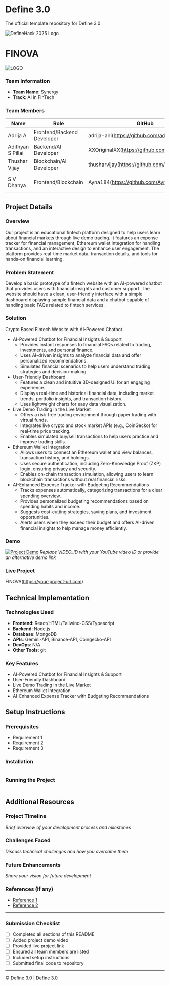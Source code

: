 
# Define 3.0
The official template repository for Define 3.0

![DefineHack 2025 Logo](https://github.com/user-attachments/assets/8173bc16-418e-4912-b500-c6427e4ba4b6)



#  FINOVA 
 
![LOGO](https://github.com/thusharvijay/test/blob/main/rec-ezgif.com-video-to-gif-converter.gif)

### Team Information
- **Team Name**:  Synergy 
- **Track**:  AI in FinTech 

### Team Members
| Name | Role | GitHub | LinkedIn |
|------|------|--------|----------|
| Adrija A | Frontend/Backend Developer | adrija-ani(https://github.com/adrija-ani) | Adrija A(https://linkedin.com/in/adrija-ani) |
| Adithyan S Pillai | Backend/AI Developer | XXOriginalXX(https://github.com/XXOriginalXX) | Adithyan S Pillai(https://linkedin.com/in/xxoriginalxx) |
| Thushar Vijay | Blockchain/AI Developer | thusharvijay(https://github.com/thusharvijay) | Thushar Vijay(https://linkedin.com/in/thusharvijay) |
| S V Dhanya | Frontend/Blockchain | Ayna184(https://github.com/Ayna184) | Dhanya Vinod(https://linkedin.com/in/dhanya-vinod) |

## Project Details

### Overview
Our project is an educational fintech platform designed to help users learn about financial markets through live demo trading. It features an expense tracker for financial management, Ethereum wallet integration for handling transactions, and an interactive design to enhance user engagement. The platform provides real-time market data, transaction details, and tools for hands-on financial learning.

### Problem Statement
Develop a basic prototype of a fintech website with an AI-powered chatbot that provides users with financial insights and customer support. The website should have a clean, user-friendly interface with a simple dashboard displaying sample financial data and a chatbot capable of handling basic FAQs related to fintech services. 

### Solution
Crypto Based Fintech Website with AI-Powered Chatbot
- AI-Powered Chatbot for Financial Insights & Support
  - Provides instant responses to financial FAQs related to trading, investments, and personal finance.
  - Uses AI-driven insights to analyze financial data and offer personalized recommendations.
  - Simulates financial scenarios to help users understand trading strategies and decision-making.
- User-Friendly Dashboard
  - Features a clean and intuitive 3D-designed UI for an engaging experience.
  - Displays real-time and historical financial data, including market trends, portfolio insights, and transaction history.
  - Uses lightweight charts for easy data visualization.
- Live Demo Trading in the Live Market
  - Offers a risk-free trading environment through paper trading with virtual funds.
  - Integrates live crypto and stock market APIs (e.g., CoinGecko) for real-time price tracking.
  - Enables simulated buy/sell transactions to help users practice and improve trading skills.
- Ethereum Wallet Integration
  - Allows users to connect an Ethereum wallet and view balances, transaction history, and holdings.
  - Uses secure authentication, including Zero-Knowledge Proof (ZKP) login, ensuring privacy and security.
  - Enables on-chain transaction simulation, allowing users to learn blockchain transactions without real financial risks.
- AI-Enhanced Expense Tracker with Budgeting Recommendations
  - Tracks expenses automatically, categorizing transactions for a clear spending overview.
  - Provides personalized budgeting recommendations based on spending habits and income.
  - Suggests cost-cutting strategies, saving plans, and investment opportunities.
  - Alerts users when they exceed their budget and offers AI-driven financial insights to help manage money efficiently.

### Demo
[![Project Demo](https://img.youtube.com/vi/VIDEO_ID/0.jpg)](https://www.youtube.com/watch?v=VIDEO_ID)
_Replace VIDEO_ID with your YouTube video ID or provide an alternative demo link_

### Live Project
FINOVA(https://your-project-url.com)

## Technical Implementation

### Technologies Used
- **Frontend**: React/HTML/Tailwind-CSS/Typescript
- **Backend**: Node.js
- **Database**: MongoDB
- **APIs**: Gemini-API, Binance-API, Coingecko-API
- **DevOps**: N/A
- **Other Tools**: git

### Key Features
- AI-Powered Chatbot for Financial Insights & Support
- User-Friendly Dashboard
- Live Demo Trading in the Live Market
- Ethereum Wallet Integration
- AI-Enhanced Expense Tracker with Budgeting Recommendations

## Setup Instructions

### Prerequisites
- Requirement 1
- Requirement 2
- Requirement 3

### Installation 
```bash

```

### Running the Project
```bash

```

## Additional Resources

### Project Timeline
_Brief overview of your development process and milestones_

### Challenges Faced
_Discuss technical challenges and how you overcame them_

### Future Enhancements
_Share your vision for future development_

### References (if any)
- [Reference 1](link)
- [Reference 2](link)

---

### Submission Checklist
- [ ] Completed all sections of this README
- [ ] Added project demo video
- [ ] Provided live project link
- [ ] Ensured all team members are listed
- [ ] Included setup instructions
- [ ] Submitted final code to repository

---

© Define 3.0 | [Define 3.0](https://www.define3.xyz/)
